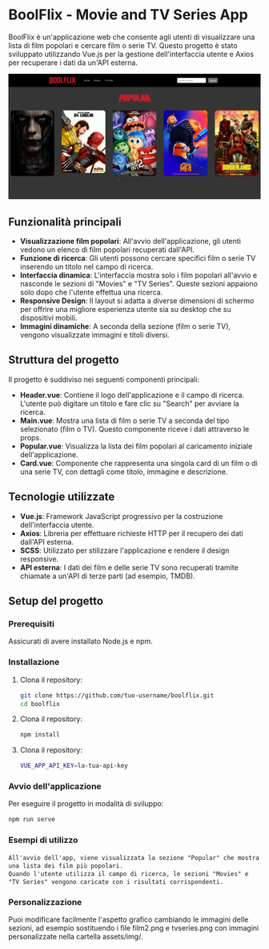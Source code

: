# BoolFlix - Movie and TV Series App

BoolFlix è un'applicazione web che consente agli utenti di visualizzare una lista di film popolari e cercare film o serie TV. Questo progetto è stato sviluppato utilizzando Vue.js per la gestione dell'interfaccia utente e Axios per recuperare i dati da un'API esterna.

![BoolFlix Screenshot](public/img/Screenshot.png)

## Funzionalità principali

- **Visualizzazione film popolari**: All'avvio dell'applicazione, gli utenti vedono un elenco di film popolari recuperati dall'API.
- **Funzione di ricerca**: Gli utenti possono cercare specifici film o serie TV inserendo un titolo nel campo di ricerca.
- **Interfaccia dinamica**: L'interfaccia mostra solo i film popolari all'avvio e nasconde le sezioni di "Movies" e "TV Series". Queste sezioni appaiono solo dopo che l'utente effettua una ricerca.
- **Responsive Design**: Il layout si adatta a diverse dimensioni di schermo per offrire una migliore esperienza utente sia su desktop che su dispositivi mobili.
- **Immagini dinamiche**: A seconda della sezione (film o serie TV), vengono visualizzate immagini e titoli diversi.

## Struttura del progetto

Il progetto è suddiviso nei seguenti componenti principali:

- **Header.vue**: Contiene il logo dell'applicazione e il campo di ricerca. L'utente può digitare un titolo e fare clic su "Search" per avviare la ricerca.
- **Main.vue**: Mostra una lista di film o serie TV a seconda del tipo selezionato (film o TV). Questo componente riceve i dati attraverso le props.
- **Popular.vue**: Visualizza la lista dei film popolari al caricamento iniziale dell'applicazione.
- **Card.vue**: Componente che rappresenta una singola card di un film o di una serie TV, con dettagli come titolo, immagine e descrizione.

## Tecnologie utilizzate

- **Vue.js**: Framework JavaScript progressivo per la costruzione dell'interfaccia utente.
- **Axios**: Libreria per effettuare richieste HTTP per il recupero dei dati dall'API esterna.
- **SCSS**: Utilizzato per stilizzare l'applicazione e rendere il design responsive.
- **API esterna**: I dati dei film e delle serie TV sono recuperati tramite chiamate a un'API di terze parti (ad esempio, TMDB).

## Setup del progetto

### Prerequisiti

Assicurati di avere installato Node.js e npm.

### Installazione

1. Clona il repository:

   ```bash
   git clone https://github.com/tuo-username/boolflix.git
   cd boolflix
   ```

2. Clona il repository:

   ```bash
   npm install
   ```

3. Clona il repository:

   ```bash
   VUE_APP_API_KEY=la-tua-api-key
   ```

### Avvio dell'applicazione

Per eseguire il progetto in modalità di sviluppo:

```bash
npm run serve
```

### Esempi di utilizzo

    All'avvio dell'app, viene visualizzata la sezione "Popular" che mostra una lista dei film più popolari.
    Quando l'utente utilizza il campo di ricerca, le sezioni "Movies" e "TV Series" vengono caricate con i risultati corrispondenti.

### Personalizzazione

Puoi modificare facilmente l'aspetto grafico cambiando le immagini delle sezioni, ad esempio sostituendo i file film2.png e tvseries.png con immagini personalizzate nella cartella assets/img/.
